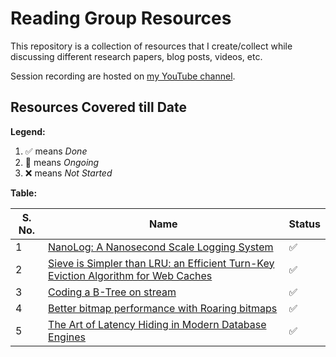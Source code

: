 # Reading Group Resources

This repository is a collection of resources that I create/collect while discussing different research papers, blog posts, videos, etc.

Session recording are hosted on [my YouTube channel](https://www.youtube.com/@Elixir_Exchange/videos).

## Resources Covered till Date

**Legend:**

1. ✅ means _Done_
1. 🔄 means _Ongoing_
1. ❌ means _Not Started_

**Table:**

S. No. | Name | Status
---------|----------|---------
 1 | [NanoLog: A Nanosecond Scale Logging System](https://github.com/rishitc/dicedb-reading-group/tree/main/NanoLog) | ✅
 2 | [Sieve is Simpler than LRU: an Efficient Turn-Key Eviction Algorithm for Web Caches](https://github.com/rishitc/dicedb-reading-group/tree/main/Sieve) | ✅
 3 | [Coding a B-Tree on stream](https://github.com/rishitc/dicedb-reading-group/tree/main/BTree) | ✅
 4 | [Better bitmap performance with Roaring bitmaps](https://github.com/rishitc/dicedb-reading-group/tree/main/Roaring%20Bitmaps) | ✅
 5 | [The Art of Latency Hiding in Modern Database Engines](https://github.com/rishitc/dicedb-reading-group/tree/main/The%20Art%20of%20Latency%20Hiding%20in%20Modern%20Database%20Engines) | ✅
